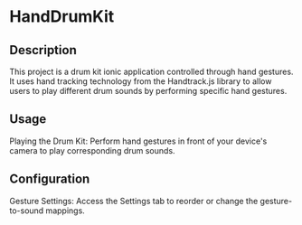 # HandDrumKit

## Description

This project is a drum kit ionic application controlled through hand gestures. It uses hand tracking technology from the Handtrack.js library to allow users to play different drum sounds by performing specific hand gestures.

## Usage

Playing the Drum Kit: Perform hand gestures in front of your device's camera to play corresponding drum sounds.

## Configuration

Gesture Settings: Access the Settings tab to reorder or change the gesture-to-sound mappings.
